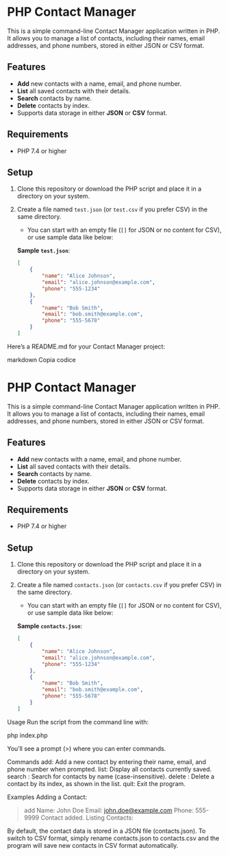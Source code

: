 # PHP Contact Manager

This is a simple command-line Contact Manager application written in PHP. It allows you to manage a list of contacts, including their names, email addresses, and phone numbers, stored in either JSON or CSV format.

## Features

- **Add** new contacts with a name, email, and phone number.
- **List** all saved contacts with their details.
- **Search** contacts by name.
- **Delete** contacts by index.
- Supports data storage in either **JSON** or **CSV** format.

## Requirements

- PHP 7.4 or higher

## Setup

1. Clone this repository or download the PHP script and place it in a directory on your system.
2. Create a file named `test.json` (or `test.csv` if you prefer CSV) in the same directory.
   - You can start with an empty file (`[]` for JSON or no content for CSV), or use sample data like below:

   **Sample `test.json`**:
   ```json
   [
       {
           "name": "Alice Johnson",
           "email": "alice.johnson@example.com",
           "phone": "555-1234"
       },
       {
           "name": "Bob Smith",
           "email": "bob.smith@example.com",
           "phone": "555-5678"
       }
   ]


Here’s a README.md for your Contact Manager project:

markdown
Copia codice
# PHP Contact Manager

This is a simple command-line Contact Manager application written in PHP. It allows you to manage a list of contacts, including their names, email addresses, and phone numbers, stored in either JSON or CSV format.

## Features

- **Add** new contacts with a name, email, and phone number.
- **List** all saved contacts with their details.
- **Search** contacts by name.
- **Delete** contacts by index.
- Supports data storage in either **JSON** or **CSV** format.

## Requirements

- PHP 7.4 or higher

## Setup

1. Clone this repository or download the PHP script and place it in a directory on your system.
2. Create a file named `contacts.json` (or `contacts.csv` if you prefer CSV) in the same directory.
   - You can start with an empty file (`[]` for JSON or no content for CSV), or use sample data like below:

   **Sample `contacts.json`**:
   ```json
   [
       {
           "name": "Alice Johnson",
           "email": "alice.johnson@example.com",
           "phone": "555-1234"
       },
       {
           "name": "Bob Smith",
           "email": "bob.smith@example.com",
           "phone": "555-5678"
       }
   ]
Usage
Run the script from the command line with:

php index.php

You’ll see a prompt (>) where you can enter commands.

Commands
add: Add a new contact by entering their name, email, and phone number when prompted.
list: Display all contacts currently saved.
search <name>: Search for contacts by name (case-insensitive).
delete <index>: Delete a contact by its index, as shown in the list.
quit: Exit the program.



Examples
Adding a Contact:


> add
Name: John Doe
Email: john.doe@example.com
Phone: 555-9999
Contact added.
Listing Contacts:


By default, the contact data is stored in a JSON file (contacts.json). To switch to CSV format, simply rename contacts.json to contacts.csv and the program will save new contacts in CSV format automatically.
